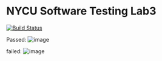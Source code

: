 # NYCU Software Testing Lab3
[![Build Status](https://travis-ci.com/wimterdom/509557012.svg?branch=main)](https://travis-ci.com/wimterdom/509557012)

Passed:
![image](https://user-images.githubusercontent.com/41909558/112712304-aa535e00-8f09-11eb-9205-2ef40fa01886.png)


failed:
![image](https://user-images.githubusercontent.com/41909558/112712402-63b23380-8f0a-11eb-874a-d5c6e6bb9818.png)

